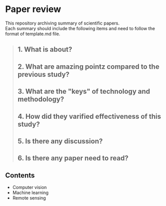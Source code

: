 # Paper review
This repository archiving summary of scientific papers.  
Each summary should include the following items and need to follow the format of template.md file.

> ## 1. What is about?
> ## 2. What are amazing pointz compared to the previous study?
> ## 3. What are the "keys" of technology and methodology?
> ## 4. How did they varified effectiveness of this study?
> ## 5. Is there any discussion?
> ## 6. Is there any paper need to read?

## Contents
* Computer vision
* Machine learning
* Remote sensing

